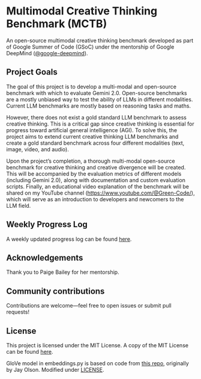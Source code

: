 # Multimodal Creative Thinking Benchmark (MCTB)
An open-source multimodal creative thinking benchmark developed as part of Google Summer of Code (GSoC) under the mentorship of Google DeepMind ([@google-deepmind](https://github.com/google-deepmind)).

## Project Goals
The goal of this project is to develop a multi-modal and open-source benchmark with which to evaluate Gemini 2.0. Open-source benchmarks are a mostly unbiased way to test the ability of LLMs in different modalities. Current LLM benchmarks are mostly based on reasoning tasks and maths. 

However, there does not exist a gold standard LLM benchmark to assess creative thinking. This is a critical gap since creative thinking is essential for progress toward artificial general intelligence (AGI). To solve this, the project aims to extend current creative thinking LLM benchmarks and create a gold standard benchmark across four different modalities (text, image, video, and audio). 

Upon the project’s completion, a thorough multi-modal open-source benchmark for creative thinking and creative divergence will be created. This will be accompanied by the evaluation metrics of different models (including Gemini 2.0), along with documentation and custom evaluation scripts. Finally, an educational video explanation of the benchmark will be shared on my YouTube channel (https://www.youtube.com/@Green-Code/), which will serve as an introduction to developers and newcomers to the LLM field.

## Weekly Progress Log
A weekly updated progress log can be found [here](WeeklyProgressLog.md).

## Acknowledgements
Thank you to Paige Bailey for her mentorship.

## Community contributions
Contributions are welcome—feel free to open issues or submit pull requests!

## License
This project is licensed under the MIT License. A copy of the MIT License can be found [here](LICENSE).

GloVe model in embeddings.py is based on code from [this repo](https://github.com/jayolson/divergent-association-task), originally by Jay Olson. Modified under [LICENSE](https://github.com/jayolson/divergent-association-task/blob/main/LICENSE.txt).